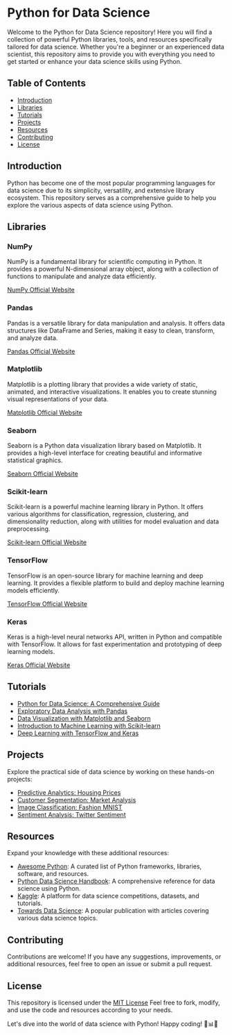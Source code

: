 # Python for Data Science

Welcome to the Python for Data Science repository! Here you will find a collection of powerful Python libraries, tools, and resources specifically tailored for data science. Whether you're a beginner or an experienced data scientist, this repository aims to provide you with everything you need to get started or enhance your data science skills using Python.

## Table of Contents

- [Introduction](#introduction)
- [Libraries](#libraries)
- [Tutorials](#tutorials)
- [Projects](#projects)
- [Resources](#resources)
- [Contributing](#contributing)
- [License](#license)

## Introduction

Python has become one of the most popular programming languages for data science due to its simplicity, versatility, and extensive library ecosystem. This repository serves as a comprehensive guide to help you explore the various aspects of data science using Python.

## Libraries

### NumPy

NumPy is a fundamental library for scientific computing in Python. It provides a powerful N-dimensional array object, along with a collection of functions to manipulate and analyze data efficiently.

[NumPy Official Website](https://numpy.org/)

### Pandas

Pandas is a versatile library for data manipulation and analysis. It offers data structures like DataFrame and Series, making it easy to clean, transform, and analyze data.

[Pandas Official Website](https://pandas.pydata.org/)

### Matplotlib

Matplotlib is a plotting library that provides a wide variety of static, animated, and interactive visualizations. It enables you to create stunning visual representations of your data.

[Matplotlib Official Website](https://matplotlib.org/)

### Seaborn

Seaborn is a Python data visualization library based on Matplotlib. It provides a high-level interface for creating beautiful and informative statistical graphics.

[Seaborn Official Website](https://seaborn.pydata.org/)

### Scikit-learn

Scikit-learn is a powerful machine learning library in Python. It offers various algorithms for classification, regression, clustering, and dimensionality reduction, along with utilities for model evaluation and data preprocessing.

[Scikit-learn Official Website](https://scikit-learn.org/)

### TensorFlow

TensorFlow is an open-source library for machine learning and deep learning. It provides a flexible platform to build and deploy machine learning models efficiently.

[TensorFlow Official Website](https://www.tensorflow.org/)

### Keras

Keras is a high-level neural networks API, written in Python and compatible with TensorFlow. It allows for fast experimentation and prototyping of deep learning models.

[Keras Official Website](https://keras.io/)

## Tutorials

- [Python for Data Science: A Comprehensive Guide](tutorials/comprehensive_guide.md)
- [Exploratory Data Analysis with Pandas](tutorials/eda_with_pandas.md)
- [Data Visualization with Matplotlib and Seaborn](tutorials/data_visualization.md)
- [Introduction to Machine Learning with Scikit-learn](tutorials/intro_to_ml.md)
- [Deep Learning with TensorFlow and Keras](tutorials/deep_learning.md)

## Projects

Explore the practical side of data science by working on these hands-on projects:

- [Predictive Analytics: Housing Prices](projects/housing_prices.md)
- [Customer Segmentation: Market Analysis](projects/customer_segmentation.md)
- [Image Classification: Fashion MNIST](projects/fashion_mnist.md)
- [Sentiment Analysis: Twitter Sentiment](projects/sentiment_analysis.md)

## Resources

Expand your knowledge with these additional resources:

- [Awesome Python](https://github.com/vinta/awesome-python): A curated list of Python frameworks, libraries, software, and resources.
- [Python Data Science Handbook](https://jakevdp.github.io/PythonDataScienceHandbook/): A comprehensive reference for data science using Python.
- [Kaggle](https://www.kaggle.com/): A platform for data science competitions, datasets, and tutorials.
- [Towards Data Science](https://towardsdatascience.com/): A popular publication with articles covering various data science topics.

## Contributing

Contributions are welcome! If you have any suggestions, improvements, or additional resources, feel free to open an issue or submit a pull request.

## License

This repository is licensed under the [MIT License](LICENSE) Feel free to fork, modify, and use the code and resources according to your needs.

Let's dive into the world of data science with Python! Happy coding! 🐍📊🔬
